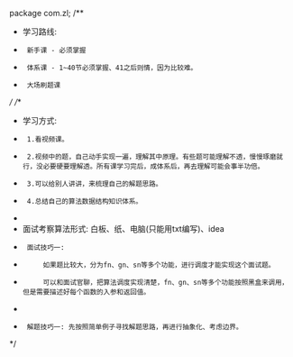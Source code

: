 package com.zl;
/**
 * 学习路线:
 *      新手课 - 必须掌握
 *      体系课 - 1~40节必须掌握、41之后则情，因为比较难。
 *      大场刷题课
 */
/**
 * 学习方式:
 *      1.看视频课。
 *      2.视频中的题，自己动手实现一遍，理解其中原理。有些题可能理解不透，慢慢琢磨就行，没必要硬要理解透。所有课学习完后，成体系后，再去理解可能会事半功倍。
 *      3.可以给别人讲讲，来梳理自己的解题思路。
 *      4.总结自己的算法数据结构知识体系。
 *
 * 面试考察算法形式: 白板、纸、电脑(只能用txt编写)、idea
 *      面试技巧一:
 *          如果题比较大，分为fn、gn、sn等多个功能，进行调度才能实现这个面试题。
 *          可以和面试官聊，把算法调度实现清楚，fn、gn、sn等多个功能按照黑盒来调用，但是需要描述好每个函数的入参和返回值。
 *
 *      解题技巧一: 先按照简单例子寻找解题思路，再进行抽象化、考虑边界。
 */